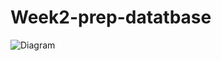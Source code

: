 # Week2-prep-datatbase
![Diagram ](https://github.com/AliOthman0934/Week2-prep-datatbase/assets/147824401/c4b35587-dc6e-4ddf-8527-d097f134a172)
